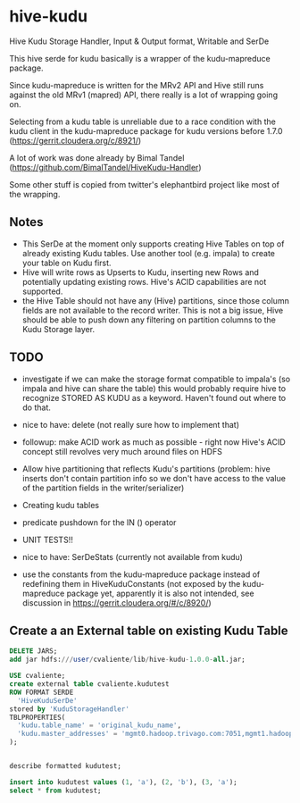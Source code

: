 # hive-kudu
Hive Kudu Storage Handler, Input & Output format, Writable and SerDe

This hive serde for kudu basically is a wrapper of the kudu-mapreduce package.

Since kudu-mapreduce is written for the MRv2 API and Hive still runs against the old MRv1 (mapred) API, 
there really is a lot of wrapping going on.

Selecting from a kudu table is unreliable due to a race condition with the kudu client in the kudu-mapreduce package 
for kudu versions before 1.7.0
(https://gerrit.cloudera.org/c/8921/)

A lot of work was done already by Bimal Tandel
(https://github.com/BimalTandel/HiveKudu-Handler)

Some other stuff is copied from twitter's elephantbird project like most of the wrapping.

## Notes
- This SerDe at the moment only supports creating Hive Tables on top of already existing Kudu tables. Use another tool (e.g. impala) to create your table on Kudu first.
- Hive will write rows as Upserts to Kudu, inserting new Rows and potentially updating existing rows. Hive's ACID capabilities are not supported.
- the Hive Table should not have any (Hive) partitions, since those column fields are not available to the record writer.
  This is not a big issue, Hive should be able to push down any filtering on partition columns to the Kudu Storage layer. 

## TODO
- investigate if we can make the storage format compatible to impala's (so impala and hive can share the table)
  this would probably require hive to recognize STORED AS KUDU as a keyword. Haven't found out where to do that.
  
- nice to have: delete (not really sure how to implement that)
- followup: make ACID work as much as possible - right now Hive's ACID concept still revolves very much around files on HDFS

- Allow hive partitioning that reflects Kudu's partitions (problem: hive inserts don't contain partition info 
  so we don't have access to the value of the partition fields in the writer/serializer)
  
- Creating kudu tables
- predicate pushdown for the IN () operator
- UNIT TESTS!!
- nice to have: SerDeStats (currently not available from kudu)
- use the constants from the kudu-mapreduce package instead of redefining them in HiveKuduConstants 
  (not exposed by the kudu-mapreduce package yet, apparently it is also not intended, see discussion in 
  https://gerrit.cloudera.org/#/c/8920/)


## Create a an External table on existing Kudu Table
```sql
DELETE JARS;
add jar hdfs:///user/cvaliente/lib/hive-kudu-1.0.0-all.jar;

USE cvaliente;
create external table cvaliente.kudutest
ROW FORMAT SERDE
  'HiveKuduSerDe'
stored by 'KuduStorageHandler'
TBLPROPERTIES(
  'kudu.table_name' = 'original_kudu_name',
  'kudu.master_addresses' = 'mgmt0.hadoop.trivago.com:7051,mgmt1.hadoop.trivago.com:7051,mgmt2.hadoop.trivago.com:7051'
);


describe formatted kudutest;

insert into kudutest values (1, 'a'), (2, 'b'), (3, 'a');
select * from kudutest;
```